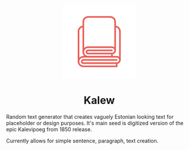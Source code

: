 <p align="center">
  <img width="200" height="200" src="https://github.com/zcribe/Kalew/blob/master/images/kalev.svg">
</p>
<h1 align="center">
  Kalew
</h1>
 Random text generator that creates vaguely Estonian looking text for placeholder or design purposes.
 It's main seed is digitized version of the epic Kalevipoeg from 1850 release.
 
 Currently allows for simple sentence, paragraph, text creation.